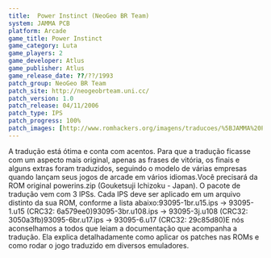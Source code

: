 ```yaml
---
title:  Power Instinct (NeoGeo BR Team)
system: JAMMA PCB
platform: Arcade
game_title: Power Instinct
game_category: Luta
game_players: 2
game_developer: Atlus
game_publisher: Atlus
game_release_date: ??/??/1993
patch_group: NeoGeo BR Team
patch_site: http://neogeobrteam.uni.cc/
patch_version: 1.0
patch_release: 04/11/2006
patch_type: IPS
patch_progress: 100%
patch_images: [http://www.romhackers.org/imagens/traducoes/%5BJAMMA%20PCB%5D%20Power%20Instinct%20-%20NGBRT%20-%20Logo.png,http://www.romhackers.org/imagens/traducoes/%5BJAMMA%20PCB%5D%20Power%20Instinct%20-%20NGBRT%20-%201.png,http://www.romhackers.org/imagens/traducoes/%5BJAMMA%20PCB%5D%20Power%20Instinct%20-%20NGBRT%20-%202.png]
---
```

A tradução está ótima e conta com acentos. Para que a tradução ficasse com um aspecto mais original, apenas as frases de vitória, os finais e alguns extras foram traduzidos, seguindo o modelo de várias empresas quando lançam seus jogos de arcade em vários idiomas.Você precisará da ROM original powerins.zip (Gouketsuji Ichizoku - Japan). O pacote de tradução vem com 3 IPSs. Cada IPS deve ser aplicado em um arquivo distinto da sua ROM, conforme a lista abaixo:93095-1br.u15.ips -> 93095-1.u15 (CRC32: 6a579ee0)93095-3br.u108.ips -> 93095-3j.u108 (CRC32: 3050a3fb)93095-6br.u17.ips -> 93095-6.u17 (CRC32: 29c85d80)E nós aconselhamos a todos que leiam a documentação que acompanha a tradução. Ela explica detalhadamente como aplicar os patches nas ROMs e como rodar o jogo traduzido em diversos emuladores.